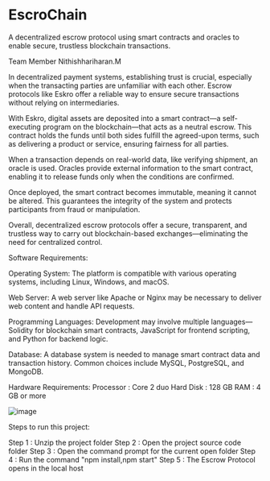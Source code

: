 # EscroChain
A decentralized escrow protocol using smart contracts and oracles to enable secure, trustless blockchain transactions.


Team Member
Nithishhariharan.M


In decentralized payment systems, establishing trust is crucial, especially when the transacting parties are unfamiliar with each other. Escrow protocols like Eskro offer a reliable way to ensure secure transactions without relying on intermediaries.

With Eskro, digital assets are deposited into a smart contract—a self-executing program on the blockchain—that acts as a neutral escrow. This contract holds the funds until both sides fulfill the agreed-upon terms, such as delivering a product or service, ensuring fairness for all parties.

When a transaction depends on real-world data, like verifying shipment, an oracle is used. Oracles provide external information to the smart contract, enabling it to release funds only when the conditions are confirmed.

Once deployed, the smart contract becomes immutable, meaning it cannot be altered. This guarantees the integrity of the system and protects participants from fraud or manipulation.

Overall, decentralized escrow protocols offer a secure, transparent, and trustless way to carry out blockchain-based exchanges—eliminating the need for centralized control.



Software Requirements:

Operating System: The platform is compatible with various operating systems, including Linux, Windows, and macOS.

Web Server: A web server like Apache or Nginx may be necessary to deliver web content and handle API requests.

Programming Languages: Development may involve multiple languages—Solidity for blockchain smart contracts, JavaScript for frontend scripting, and Python for backend logic.

Database: A database system is needed to manage smart contract data and transaction history. Common choices include MySQL, PostgreSQL, and MongoDB.

Hardware Requirements:
Processor : Core 2 duo
Hard Disk : 128 GB
RAM : 4 GB or more


![image](https://github.com/user-attachments/assets/c32cd73e-2b3e-408c-82d7-55ce326cdefe)


Steps to run this project:

Step 1 : Unzip the project folder
Step 2 : Open the project source code folder
Step 3 : Open the command prompt for the current open folder
Step 4 : Run the command "npm install,npm start"
Step 5 : The Escrow Protocol opens in the local host
